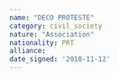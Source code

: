```yaml
---
name: "DECO PROTESTE"
category: civil_society
nature: "Association"
nationality: PRT
alliance: 
date_signed: '2018-11-12'
---
```

    